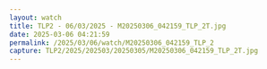 ```yaml
---
layout: watch
title: TLP2 - 06/03/2025 - M20250306_042159_TLP_2T.jpg
date: 2025-03-06 04:21:59
permalink: /2025/03/06/watch/M20250306_042159_TLP_2
capture: TLP2/2025/202503/20250305/M20250306_042159_TLP_2T.jpg
---
```


